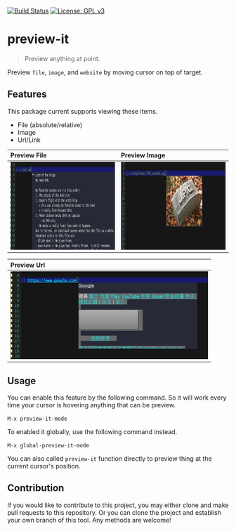 [![Build Status](https://travis-ci.com/jcs-elpa/preview-it.svg?branch=master)](https://travis-ci.com/jcs-elpa/preview-it)
[![License: GPL v3](https://img.shields.io/badge/License-GPL%20v3-blue.svg)](https://www.gnu.org/licenses/gpl-3.0)

# preview-it
> Preview anything at point.

Preview `file`, `image`, and `website` by moving cursor on top of target.

## Features

This package current supports viewing these items.

* File (absolute/relative)
* Image
* Url/Link

| Preview File | Preview Image |
|:---|:---|
| <img src="./etc/file.png" width="450" height="200"/> | <img src="./etc/image.png" width="450" height="200"/> |

| Preview Url |
|:---|
| <img src="./etc/url.png" width="450" height="200"/> |

## Usage

You can enable this feature by the following command. So it will work every time
your cursor is hovering anything that can be preview.

```
M-x preview-it-mode
```

To enabled it globally, use the following command instead.

```
M-x global-preview-it-mode
```

You can also called `preview-it` function directly to preview thing at the current
cursor's position.

## Contribution

If you would like to contribute to this project, you may either
clone and make pull requests to this repository. Or you can
clone the project and establish your own branch of this tool.
Any methods are welcome!
